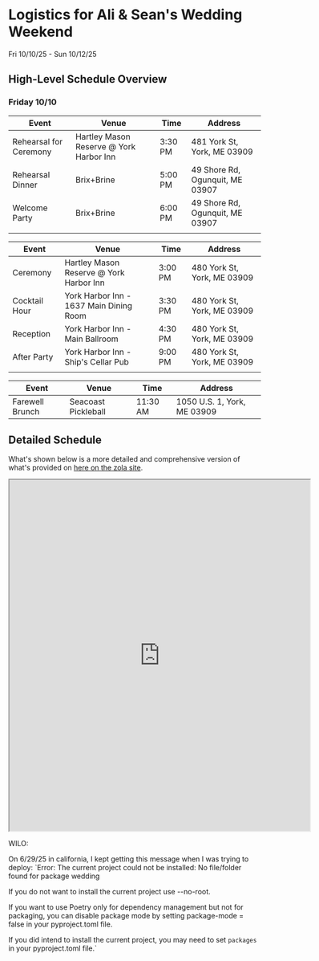 
# Logistics for Ali & Sean's Wedding Weekend

Fri 10/10/25 - Sun 10/12/25

## High-Level Schedule Overview

### Friday 10/10

| Event                  | Venue                                   | Time     | Address                         |
| ---------------------- | --------------------------------------- | -------- | ------------------------------- |
| Rehearsal for Ceremony | Hartley Mason Reserve @ York Harbor Inn | 3:30 PM  | 481 York St, York, ME 03909     |
| Rehearsal Dinner       | Brix+Brine                              | 5:00 PM  | 49 Shore Rd, Ogunquit, ME 03907 |
| Welcome Party          | Brix+Brine                              | 6:00 PM  | 49 Shore Rd, Ogunquit, ME 03907 |
|                        |                                         |          |                                 |

| Event                  | Venue                                   | Time     | Address                         |
| ---------------------- | --------------------------------------- | -------- | ------------------------------- |
| Ceremony               | Hartley Mason Reserve @ York Harbor Inn | 3:00 PM  | 480 York St, York, ME 03909     |
| Cocktail Hour          | York Harbor Inn - 1637 Main Dining Room | 3:30 PM  | 480 York St, York, ME 03909     |
| Reception              | York Harbor Inn - Main Ballroom         | 4:30 PM  | 480 York St, York, ME 03909     |
| After Party            | York Harbor Inn - Ship's Cellar Pub     | 9:00 PM  | 480 York St, York, ME 03909     |
|                        |                                         |          |                                 |

| Event                  | Venue                                   | Time     | Address                         |
| ---------------------- | --------------------------------------- | -------- | ------------------------------- |
| Farewell Brunch        | Seacoast Pickleball                     | 11:30 AM | 1050 U.S. 1, York, ME 03909     |



## Detailed Schedule

What's shown below is a more detailed and comprehensive version of what's provided on [here on the zola site](https://www.zola.com/wedding/aliandsean2025/event).


<!-- | First Column | Second Column | Third Column |
|--------------|---------------|--------------|
| 1            | Ali           | Bride        |
| 2            | Sean          | Groom        | -->

<!-- markdownlint-disable-next-line MD033 -->
<iframe src="https://docs.google.com/spreadsheets/d/e/2PACX-1vQroo5nezXBAkoW_EWP1lP0PtHYiVRdEIifWcKtCh08RPPG0QVce-OBfMq4Y_GJm6OZnxzw4JioiDoJ/pubhtml?widget=true&amp;headers=true"
width="600"
height="700"></iframe>

WILO:

On 6/29/25 in california, I kept getting this message when I was trying to deploy:
`Error: The current project could not be installed: No file/folder found for package wedding

If you do not want to install the current project use --no-root.

If you want to use Poetry only for dependency management but not for packaging, you can disable package mode by setting package-mode = false in your pyproject.toml file.

If you did intend to install the current project, you may need to set `packages` in your pyproject.toml file.`
